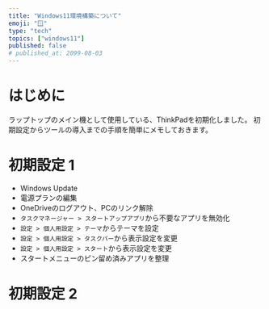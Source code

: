 ```yaml
---
title: "Windows11環境構築について"
emoji: "🪟"
type: "tech"
topics: ["windows11"]
published: false
# published_at: 2099-08-03
---
```


# はじめに

ラップトップのメイン機として使用している、ThinkPadを初期化しました。
初期設定からツールの導入までの手順を簡単にメモしておきます。

# 初期設定 1

- Windows Update
- 電源プランの編集
- OneDriveのログアウト、PCのリンク解除
- `タスクマネージャー > スタートアップアプリ`から不要なアプリを無効化
- `設定 > 個人用設定 > テーマ`からテーマを設定
- `設定 > 個人用設定 > タスクバー`から表示設定を変更
- `設定 > 個人用設定 > スタート`から表示設定を変更
- スタートメニューのピン留め済みアプリを整理

# 初期設定 2
